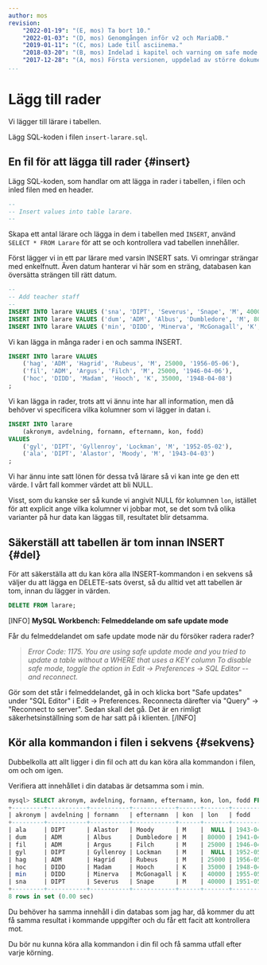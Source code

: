 ```yaml
---
author: mos
revision:
    "2022-01-19": "(E, mos) Ta bort 10."
    "2022-01-03": "(D, mos) Genomgången inför v2 och MariaDB."
    "2019-01-11": "(C, mos) Lade till asciinema."
    "2018-03-20": "(B, mos) Indelad i kapitel och varning om safe mode update."
    "2017-12-28": "(A, mos) Första versionen, uppdelad av större dokument."
...
```

Lägg till rader
==================================

Vi lägger till lärare i tabellen.

Lägg SQL-koden i filen `insert-larare.sql`.



En fil för att lägga till rader {#insert}
----------------------------------

Lägg SQL-koden, som handlar om att lägga in rader i tabellen, i filen och inled filen med en header.

```sql
--
-- Insert values into table larare.
--
```

Skapa ett antal lärare och lägga in dem i tabellen med `INSERT`, använd `SELECT * FROM Larare` för att se  och kontrollera vad tabellen innehåller.

Först lägger vi in ett par lärare med varsin INSERT sats. Vi omringar strängar med enkelfnutt. Även datum hanterar vi här som en sträng, databasen kan översätta strängen till rätt datum.

```sql
--
-- Add teacher staff
--
INSERT INTO larare VALUES ('sna', 'DIPT', 'Severus', 'Snape', 'M', 40000, '1951-05-01');
INSERT INTO larare VALUES ('dum', 'ADM', 'Albus', 'Dumbledore', 'M', 80000, '1941-04-01');
INSERT INTO larare VALUES ('min', 'DIDD', 'Minerva', 'McGonagall', 'K', 40000, '1955-05-05');
```

Vi kan lägga in många rader i en och samma INSERT.

```sql
INSERT INTO larare VALUES
    ('hag', 'ADM', 'Hagrid', 'Rubeus', 'M', 25000, '1956-05-06'),
    ('fil', 'ADM', 'Argus', 'Filch', 'M', 25000, '1946-04-06'),
    ('hoc', 'DIDD', 'Madam', 'Hooch', 'K', 35000, '1948-04-08')
;
```

Vi kan lägga in rader, trots att vi ännu inte har all information, men då behöver vi specificera vilka kolumner som vi lägger in datan i.

```sql
INSERT INTO larare
    (akronym, avdelning, fornamn, efternamn, kon, fodd)
VALUES
    ('gyl', 'DIPT', 'Gyllenroy', 'Lockman', 'M', '1952-05-02'),
    ('ala', 'DIPT', 'Alastor', 'Moody', 'M', '1943-04-03')
;
```

Vi har ännu inte satt lönen för dessa två lärare så vi kan inte ge den ett värde. I vårt fall kommer värdet att bli NULL.

Visst, som du kanske ser så kunde vi angivit NULL för kolumnen `lon`, istället för att explicit ange vilka kolumner vi jobbar mot, se det som två olika varianter på hur data kan läggas till, resultatet blir detsamma.



Säkerställ att tabellen är tom innan INSERT {#del}
------------------------------------

För att säkerställa att du kan köra alla INSERT-kommandon i en sekvens så väljer du att lägga en DELETE-sats överst, så du alltid vet att tabellen är tom, innan du lägger in värden.

```sql
DELETE FROM larare;
```

[INFO]
**MySQL Workbench: Felmeddelande om safe update mode**

Får du felmeddelandet om safe update mode när du försöker radera rader?

> <i>Error Code: 1175. You are using safe update mode and you tried to update a table without a WHERE that uses a KEY column To disable safe mode, toggle the option in Edit -> Preferences -> SQL Editor -- and reconnect.</i>

Gör som det står i felmeddelandet, gå in och klicka bort "Safe updates" under "SQL Editor" i Edit -> Preferences. Reconnecta därefter via "Query" -> "Reconnect to server". Sedan skall det gå. Det är en rimligt säkerhetsinställning som de har satt på i klienten.
[/INFO]



Kör alla kommandon i filen i sekvens {#sekvens}
------------------------------------

Dubbelkolla att allt ligger i din fil och att du kan köra alla kommandon i filen, om och om igen.

Verifiera att innehållet i din databas är detsamma som i min.

```sql
mysql> SELECT akronym, avdelning, fornamn, efternamn, kon, lon, fodd FROM larare;
+---------+-----------+-----------+------------+------+-------+------------+
| akronym | avdelning | fornamn   | efternamn  | kon  | lon   | fodd       |
+---------+-----------+-----------+------------+------+-------+------------+
| ala     | DIPT      | Alastor   | Moody      | M    |  NULL | 1943-04-03 |
| dum     | ADM       | Albus     | Dumbledore | M    | 80000 | 1941-04-01 |
| fil     | ADM       | Argus     | Filch      | M    | 25000 | 1946-04-06 |
| gyl     | DIPT      | Gyllenroy | Lockman    | M    |  NULL | 1952-05-02 |
| hag     | ADM       | Hagrid    | Rubeus     | M    | 25000 | 1956-05-06 |
| hoc     | DIDD      | Madam     | Hooch      | K    | 35000 | 1948-04-08 |
| min     | DIDD      | Minerva   | McGonagall | K    | 40000 | 1955-05-05 |
| sna     | DIPT      | Severus   | Snape      | M    | 40000 | 1951-05-01 |
+---------+-----------+-----------+------------+------+-------+------------+
8 rows in set (0.00 sec)
```

Du behöver ha samma innehåll i din databas som jag har, då kommer du att få samma resultat i kommande uppgifter och du får ett facit att kontrollera mot.

Du bör nu kunna köra alla kommandon i din fil och få samma utfall efter varje körning.

<!--
Så här ser det ut när jag kör skriptet via terminalklienten.

[ASCIINEMA src=220808 caption="Det är smidigt att köra ett SQL-skript via terminalen."]
-->
